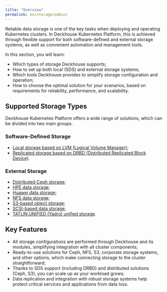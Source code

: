 ```yaml
---
title: "Overview"
permalink: en/storage/admin/
---
```


Reliable data storage is one of the key tasks when deploying and operating Kubernetes clusters. In Deckhouse Kubernetes Platform, this is achieved through flexible support for both software-defined and external storage systems, as well as convenient automation and management tools.

In this section, you will learn:
- Which types of storage Deckhouse supports;
- How to set up both local (SDS) and external storage systems;
- Which tools Deckhouse provides to simplify storage configuration and operation;
- How to choose the optimal solution for your scenarios, based on requirements for reliability, performance, and scalability.

## Supported Storage Types

Deckhouse Kubernetes Platform offers a wide range of solutions, which can be divided into two main groups.

### Software-Defined Storage

- [Local storage based on LVM (Logical Volume Manager)](../storage/admin/sds/lvm-local.html);
- [Replicated storage based on DRBD (Distributed Replicated Block Device)](../storage/admin/sds/lvm-replicated.html).

### External Storage

- [Distributed Ceph storage](../storage/admin/external/ceph.html);
- [HPE data storage](../storage/admin/external/hpe.html);
- [Huawei data storage](../storage/admin/external/huawei.html);
- [NFS data storage](../storage/admin/external/nfs.html);
- [S3-based object storage](../storage/admin/external/s3.html);
- [SCSI-based data storage](../storage/admin/external/scsi.html);
- [TATLIN.UNIFIED (Yadro) unified storage](../storage/admin/external/yadro.html).

## Key Features

- All storage configurations are performed through Deckhouse and its modules, simplifying integration with all cluster components;
- Ready-to-use solutions for Ceph, NFS, S3, corporate storage systems, and other options, which make connecting storage to the cluster straightforward;
- Thanks to SDS support (including DRBD) and distributed solutions (Ceph, S3), you can scale up as your workload grows;
- Data replication and integration with robust storage systems help protect critical services and applications from data loss.
